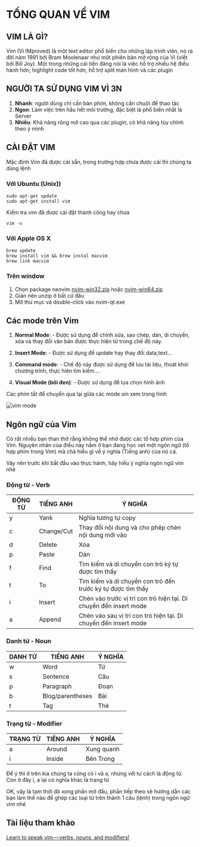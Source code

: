 # TỔNG QUAN VỀ VIM


## VIM LÀ GÌ?
Vim (Vi IMproved) là một text editor phổ biến cho những lập trình viên, nó ra đời năm 1991 bởi Bram Moolenaar như một phiên bản mở rộng của Vi (viết bởi Bill Joy).  Một trong những cái tiến đáng nói là việc hỗ trợ nhiều hệ điều hành hơn, highlight code tốt hơn, hỗ trợ split màn hình và các plugin

## NGƯỜI TA SỬ DỤNG VIM VÌ 3N
1. **Nhanh**: người dùng chỉ cần bàn phím, không cần chuột để thao tác
2. **Ngon**: Làm việc trên hầu hết môi trường, đặc biệt là phổ biến nhất là Server
3. **Nhiều**: Khả năng rộng mở cao qua các plugin, có khả năng tùy chỉnh theo ý mình

## CÀI ĐẶT VIM
Mặc định Vim đã được cài sẵn, trong trường hợp chưa được cài thì chúng ta dùng lệnh

### Với Ubuntu (Unix))
    sudo apt-get update
    sudo apt-get install vim

Kiểm tra vim đã được cài đặt thành công hay chưa

    vim -v

### Với Apple OS X
    brew update 
    brew install vim && brew instal macvim
    brew link macvim

### Trên window

1. Chọn package neovim [nvim-win32.zip](nvim-win32)  hoặc [nvim-win64.zip](https://github.com/neovim/neovim/releases/download/v0.2.2/nvim-win64.zip)
2. Giản nén unzip ở bất cứ đâu
3. Mở thư mục và double-click vào nvim-qt.exe

## Các mode trên Vim

1. **Normal Mode**: - Được sử dụng để chỉnh sửa, sao chép, dán, di chuyển, xóa và thay đổi văn bản được thực hiện từ trong chế độ này.

2. **Insert Mode**: - Được sử dụng để update hay thay đổi data,text...

3. **Command mode**: - Chế độ này được sử dụng để lưu tài liệu, thoát khỏi chương trình, thực hiện tìm kiếm....

4. **Visual Mode (bôi đen)**: - Được sử dụng để lựa chọn hình ảnh

Các phím tắt để chuyển qua lại giữa các mode xin xem trong hình

![vim mode](https://i.imgur.com/hLdZ4JM.png)

## Ngôn ngữ của Vim
Có rất nhiều bạn than thở rằng không thể nhớ được các tổ hợp phím của Vim. Nguyên nhân của điều này nằm ở bạn đang học vẹt một ngôn ngữ (tổ hợp phím trong Vim) mà chả hiểu gì về ý nghĩa (Tiếng anh) của nó cả.

Vậy nên trước khi bắt đầu vào thực hành, hãy hiểu ý nghĩa ngôn ngữ vim nhé

### Động từ - Verb
| ĐỘNG TỪ | TIẾNG ANH  | Ý NGHĨA                                                           |
| ------- | ---------- | ----------------------------------------------------------------- |
| y       | Yank       | Nghĩa tương tự copy                                               |
| c       | Change/Cut | Thay đổi nội dung và cho phép chèn nội dung mới vào               |
| d       | Delete     | Xóa                                                               |
| p       | Paste      | Dán                                                               |
| f       | Find       | Tìm kiếm và di chuyển con trỏ ký tự được tìm thấy                 |
| t       | To         | Tìm kiếm và di chuyển con trỏ đến trước ký tự được tìm thấy       |
| i       | Insert     | Chèn vào trước vị trí con trỏ hiện tại. Di chuyển đến insert mode |
| a       | Append     | Chèn vào sau vị trí con trỏ hiện tại. Di chuyển đến insert mode   |


### Danh từ - Noun

| DANH TỪ | TIẾNG ANH        | Ý NGHĨA |
| ------- | ---------------- | ------- |
| w       | Word             | Từ      |
| s       | Sentence         | Câu     |
| p       | Paragraph        | Đoạn    |
| b       | Blog/parentheses | Bài     |
| t       | Tag              | Thẻ     |


### Trạng từ - Modifier 

| TRẠNG TỪ | TIẾNG ANH | Ý NGHĨA    |
| -------- | --------- | ---------- |
| a        | Around    | Xung quanh |
| i        | Inside    | Bên Trong  |

Để ý thì ở trên kia chúng ta cũng có i và a, nhưng với tư cách là động từ. Còn ở đây i, a lại có nghĩa khác là trạng từ

OK, vậy là tạm thời đã xong phần mở đầu, phần tiếp theo sẽ hướng dẫn các bạn làm thế nào để ghép các loại từ trên thành 1 câu (lệnh) trong ngôn ngữ vim nhé

## Tài liệu tham khảo
[Learn to speak vim — verbs, nouns, and modifiers!](http://yanpritzker.com/2011/12/16/learn-to-speak-vim-verbs-nouns-and-modifiers/)

